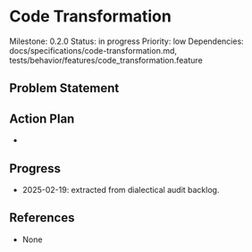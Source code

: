 # Code Transformation
Milestone: 0.2.0
Status: in progress
Priority: low
Dependencies: docs/specifications/code-transformation.md, tests/behavior/features/code_transformation.feature

## Problem Statement
<description>


## Action Plan
- <tasks>

## Progress
- 2025-02-19: extracted from dialectical audit backlog.

## References
- None
